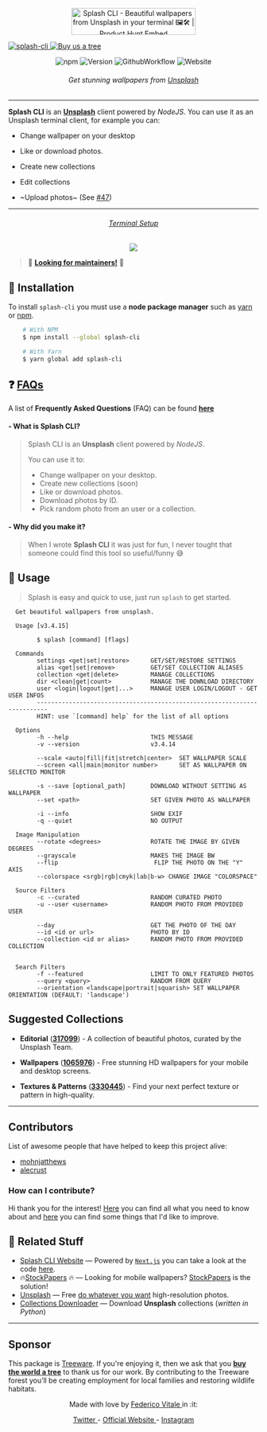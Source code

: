 <p align="center">
	<a href="https://www.producthunt.com/posts/splash-cli?utm_source=badge-top-post-badge&utm_medium=badge&utm_souce=badge-splash-cli" target="_blank"><img src="https://api.producthunt.com/widgets/embed-image/v1/top-post-badge.svg?post_id=136902&theme=dark&period=daily" alt="Splash CLI - Beautiful wallpapers from Unsplash in your terminal 🖼️🛠️ | Product Hunt Embed" style="width: 250px; height: 54px;" width="250px" height="54px" />
</p>

![splash-cli](https://socialify.git.ci/splash-cli/splash-cli/image?description=1&font=KoHo&forks=1&language=1&owner=1&pattern=Floating%20Cogs&pulls=1&stargazers=1&theme=Dark)
[![Buy us a tree](https://img.shields.io/badge/Treeware-%F0%9F%8C%B3-lightgreen?style=for-the-badge)](https://plant.treeware.earth/splash-cli/splash-cli)

<p align="center">
<img alt="npm" src="https://img.shields.io/npm/dm/splash-cli.svg?style=for-the-badge">
<img src="https://img.shields.io/github/package-json/v/splash-cli/splash-cli.svg?style=for-the-badge" alt="Version" />
<img src="https://img.shields.io/github/workflow/status/splash-cli/splash-cli/Node CI?style=for-the-badge" alt="GithubWorkflow" />
<img alt="Website" src="https://img.shields.io/website/https/splash-cli.app.svg?down_color=red&style=for-the-badge"/>
</p>

<h6 align="center">Get stunning wallpapers from <a href="https://unsplash.com">Unsplash</a> </h6>
<hr />

**Splash CLI** is an [**Unsplash**][uwebsite] client powered by _NodeJS_.
You can use it as an Unsplash terminal client, for example you can:

- Change wallpaper on your desktop
- Like or download photos.
- Create new collections
- Edit collections

- ~Upload photos~ (See [#47](https://github.com/splash-cli/splash-cli/issues/47))

---

<h6 align="center"> <a href="https://github.com/rawnly/dot-files">Terminal Setup</a> </h6>
<p align="center">
	<a href="https://splash-cli.app" title="Splash CLI">
		<img src="https://user-images.githubusercontent.com/16429579/46895514-07154800-ce79-11e8-9e1c-0df66a38a915.gif" />
	</a>
</p>

> :eyes: [**Looking for maintainers!**][mailtome] :eyes:

<!-- > Get beautiful wallpapers from [**Unsplash**][uwebsite] -->

## :floppy_disk: Installation

To install `splash-cli` you must use a **node package manager** such as [yarn](https://yarnpkg.com) or [npm](https://npmjs.com).

```bash
	# With NPM
	$ npm install --global splash-cli

	# With Yarn
	$ yarn global add splash-cli
```

## ❓ [FAQs](/documentation/FAQ.md)

A list of **Frequently Asked Questions** (FAQ) can be found [**here**][faqs]

#### - What is **Splash CLI**?

> Splash CLI is an **Unsplash** client powered by _NodeJS_.
>
> You can use it to:
>
> - Change wallpaper on your desktop.
> - Create new collections (soon)
> - Like or download photos.
> - Download photos by ID.
> - Pick random photo from an user or a collection.

#### - Why did you make it?

> When I wrote **Splash CLI** it was just for fun, I never tought that someone could find this tool so useful/funny 😅

## :paw_prints: Usage

> Splash is easy and quick to use, just run `splash` to get started.

```
  Get beautiful wallpapers from unsplash.

  Usage [v3.4.15]

        $ splash [command] [flags]

  Commands
        settings <get|set|restore>      GET/SET/RESTORE SETTINGS
        alias <get|set|remove>          GET/SET COLLECTION ALIASES
        collection <get|delete>         MANAGE COLLECTIONS
        dir <clean|get|count>           MANAGE THE DOWNLOAD DIRECTORY
        user <login|logout|get|...>     MANAGE USER LOGIN/LOGOUT - GET USER INFOS
        -------------------------------------------------------------------------
        HINT: use `[command] help` for the list of all options

  Options
        -h --help                       THIS MESSAGE
        -v --version                    v3.4.14

        --scale <auto|fill|fit|stretch|center>  SET WALLPAPER SCALE
        --screen <all|main|monitor number>      SET AS WALLPAPER ON SELECTED MONITOR

        -s --save [optional_path]       DOWNLOAD WITHOUT SETTING AS WALLPAPER
        --set <path>                    SET GIVEN PHOTO AS WALLPAPER

        -i --info                       SHOW EXIF
        -q --quiet                      NO OUTPUT

  Image Manipulation
        --rotate <degrees>              ROTATE THE IMAGE BY GIVEN DEGREES
        --grayscale                     MAKES THE IMAGE BW
        --flip                           FLIP THE PHOTO ON THE "Y" AXIS
        --colorspace <srgb|rgb|cmyk|lab|b-w> CHANGE IMAGE "COLORSPACE"

  Source Filters
        -c --curated                    RANDOM CURATED PHOTO
        -u --user <username>            RANDOM PHOTO FROM PROVIDED USER

        --day                           GET THE PHOTO OF THE DAY
        --id <id or url>                PHOTO BY ID
        --collection <id or alias>      RANDOM PHOTO FROM PROVIDED COLLECTION


  Search Filters
        -f --featured                   LIMIT TO ONLY FEATURED PHOTOS
        --query <query>                 RANDOM FROM QUERY
        --orientation <landscape|portrait|squarish> SET WALLPAPER ORIENTATION (DEFAULT: 'landscape')
```

## Suggested Collections

- **Editorial** ([**317099**](https://unsplash.com/collections/317099/unsplash-editorial)) - A collection of beautiful photos, curated by the Unsplash Team.

- **Wallpapers** ([**1065976**](https://unsplash.com/collections/1065976/wallpapers)) - Free stunning HD wallpapers for your mobile and desktop screens.

- **Textures & Patterns** ([**3330445**](https://unsplash.com/collections/3330445/textures-patterns)) - Find your next perfect texture or pattern in high-quality.

---

## Contributors

List of awesome people that have helped to keep this project alive:

- [mohnjatthews](http://github.com/mohnjatthews)
- [alecrust](http://github.com/alecrust)

### How can I contribute?

Hi thank you for the interest! [Here](/.github/CONTRIBUTING.md) you can find all what you need to know about and [here](/documentation/ROADMAP.md) you can find some things that I'd like to improve.

## :space_invader: Related Stuff

- [Splash CLI Website](https://splash-cli.app) &mdash; Powered by [`Next.js`](https://nextjs.org) you can take a look at the code [here](https://github.com/splash-cli/splash-cli-website/).
- 🔥[StockPapers][stockpapers] 🔥 &mdash; Looking for mobile wallpapers? [StockPapers][stockpapers] is the solution!
- [Unsplash](https://unsplash.com/) &mdash; Free [do whatever you want](https://unsplash.com/license) high-resolution photos.
- [Collections Downloader](https://github.com/Rawnly/collection-downloader-py) &mdash; Download **Unsplash** collections (_written in Python_)

---
## Sponsor
This package is [Treeware](https://treeware.earth). If you're enjoying it, then we ask that you [**buy the world a tree**](https://plant.treeware.earth/splash-cli/splash-cli) to thank us for our work. By contributing to the Treeware forest you’ll be creating employment for local families and restoring wildlife habitats.



<p align="center">
	Made with love by <a href="https://fedevitale.dev"> Federico Vitale </a> in :it:
</p>

<p align="center">
	<a href="https://twitter.com/rawnlydev"> Twitter </a>
	-
	<a href="https://splash-cli.app"> Official Website </a>
	-
	<a href="https://instagram.com/fedevitale.dev"> Instagram </a>
</p>

[treeware]: https://treeware.earth/
[treeware_buy]: https://plant.treeware.earth/splash-cli/splash-cli
[faqs]: https://github.com/splash-cli/splash-cli/labels/%3Aquestion%3A%20%20FAQ
[uwebsite]: https://unsplash.com
[desk]: https://github.com/rawnly/splashdesktop
[oh-my-zsh]: https://github.com/robbyrussell/oh-my-zsh
[hyper]: https://github.com/zeit/hyper
[splash-site]: https://splash-cli.app
[old-branch]: https://github.com/rawnly/splash-cli/tree/node%3C%3D7
[sample]: https://i.imgur.com/o0eXz6F.gif
[help]: https://user-images.githubusercontent.com/16429579/33238956-68de7c6a-d298-11e7-841d-2da1c624fce8.png
[stockpapers]: https://itunes.apple.com/us/app/stock-papers/id1443861313
[mailtome]: mailto:hi@fedevitale.dev?subject=Splash%20CLI%20%20Maintenining
